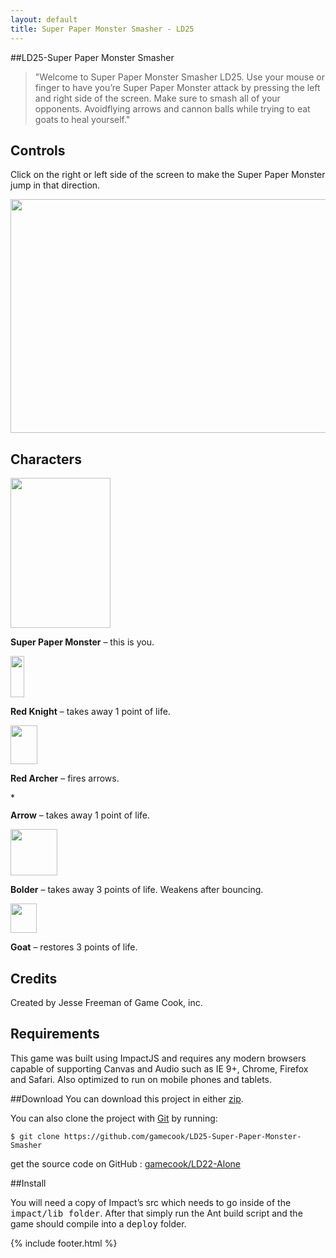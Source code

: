 ```yaml
---
layout: default
title: Super Paper Monster Smasher - LD25
---
```


<script src='game.min.js'></script>

##LD25-Super Paper Monster Smasher

>"Welcome to Super Paper Monster Smasher LD25. Use your mouse or finger to have you’re Super Paper Monster attack by pressing the left and right side of the screen. Make sure to smash all of your opponents. Avoidflying arrows and cannon balls while trying to eat goats to heal yourself."

<canvas id="canvas"></canvas>

<h2>Controls</h2>

<p>Click on the right or left side of the screen to make the
    Super Paper Monster jump in that direction.</p>

<p><img width=624 height=374 id="Picture 10" src="media/instructions/image002.jpg"></p>

<h2>Characters</h2>

<p><img width=160 height=240 id="Picture 6" src="media/instructions/image003.png"></p>

<p><b>Super Paper Monster</b> – this is you.</p>

<p><img width=22 height=66 id="Picture 11" src="media/instructions/image004.jpg"></p>

<p><b>Red Knight</b> – takes away 1 point of life.</p>

<p><img width=43 height=62 id="Picture 8"  src="media/instructions/image005.png"></p>

<p><b>Red Archer</b> – fires arrows.</p>

<p><img width=31 height=14 src="media/instructions/image006.png" alt="*"></p>

<p><b>Arrow</b> – takes away 1 point of life.</p>

<p><img width=75 height=74 id="Picture 7" src="media/instructions/image007.png"></p>

<p><b>Bolder</b> – takes away 3 points of life. Weakens after bouncing.</p>

<p><img width=42 height=47 id="Picture 4" src="media/instructions/image008.png"></p>

<p><b>Goat</b> – restores 3 points of life.</p>

<h2>Credits</h2>

<p>Created by Jesse Freeman of Game Cook, inc.</p>

<h2>Requirements</h2>

<p>This game was built using ImpactJS and requires any modern browsers capable of supporting Canvas and Audio such as IE 9+, Chrome, Firefox and Safari. Also optimized to run on mobile phones and tablets.</p>

##Download
You can download this project in either <a href="https://github.com/gamecook/LD25-Super-Paper-Monster-Smasher/archive/master.zip">zip</a>.

You can also clone the project with <a href="http://git-scm.com">Git</a> by running:

    $ git clone https://github.com/gamecook/LD25-Super-Paper-Monster-Smasher

get the source code on GitHub : <a href="https://github.com/gamecook/LD22-Alone">gamecook/LD22-Alone</a>

##Install

You will need a copy of Impact’s src which needs to go inside of the <tt>impact/lib folder</tt>. After that simply run the Ant build script and the game should compile into a <tt>deploy</tt> folder.


{% include footer.html %}
